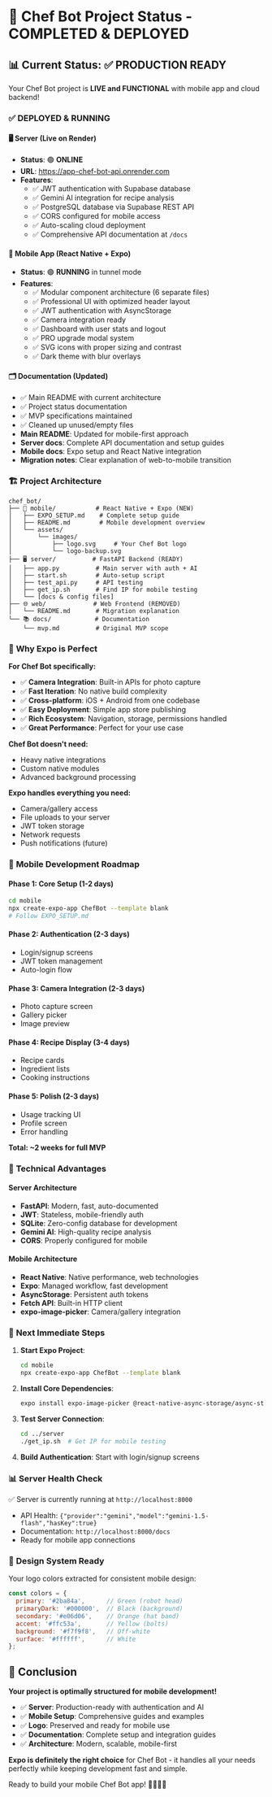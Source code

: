 # 🎉 Chef Bot Project Status - COMPLETED & DEPLOYED

## 📊 Current Status: ✅ PRODUCTION READY

Your Chef Bot project is **LIVE and FUNCTIONAL** with mobile app and cloud backend!

### ✅ **DEPLOYED & RUNNING**

#### 🖥️ **Server (Live on Render)**
- **Status**: 🟢 **ONLINE** 
- **URL**: https://app-chef-bot-api.onrender.com
- **Features**: 
  - ✅ JWT authentication with Supabase database
  - ✅ Gemini AI integration for recipe analysis
  - ✅ PostgreSQL database via Supabase REST API
  - ✅ CORS configured for mobile access
  - ✅ Auto-scaling cloud deployment
  - ✅ Comprehensive API documentation at `/docs`

#### 📱 **Mobile App (React Native + Expo)**
- **Status**: 🟢 **RUNNING** in tunnel mode
- **Features**:
  - ✅ Modular component architecture (6 separate files)
  - ✅ Professional UI with optimized header layout  
  - ✅ JWT authentication with AsyncStorage
  - ✅ Camera integration ready
  - ✅ Dashboard with user stats and logout
  - ✅ PRO upgrade modal system
  - ✅ SVG icons with proper sizing and contrast
  - ✅ Dark theme with blur overlays

#### 🗂️ **Documentation (Updated)**
- ✅ Main README with current architecture
- ✅ Project status documentation
- ✅ MVP specifications maintained
- ✅ Cleaned up unused/empty files
- **Main README**: Updated for mobile-first approach
- **Server docs**: Complete API documentation and setup guides
- **Mobile docs**: Expo setup and React Native integration
- **Migration notes**: Clear explanation of web-to-mobile transition

### 🏗️ **Project Architecture**

```
chef_bot/
├── 📱 mobile/           # React Native + Expo (NEW)
│   ├── EXPO_SETUP.md    # Complete setup guide
│   ├── README.md        # Mobile development overview
│   └── assets/
│       └── images/
│           ├── logo.svg     # Your Chef Bot logo
│           └── logo-backup.svg
├── 🖥️ server/          # FastAPI Backend (READY)
│   ├── app.py          # Main server with auth + AI
│   ├── start.sh        # Auto-setup script
│   ├── test_api.py     # API testing
│   ├── get_ip.sh       # Find IP for mobile testing
│   └── [docs & config files]
├── 🌐 web/             # Web Frontend (REMOVED)
│   └── README.md       # Migration explanation
└── 📚 docs/            # Documentation
    └── mvp.md          # Original MVP scope
```

### 🚀 **Why Expo is Perfect**

**For Chef Bot specifically:**
- ✅ **Camera Integration**: Built-in APIs for photo capture
- ✅ **Fast Iteration**: No native build complexity
- ✅ **Cross-platform**: iOS + Android from one codebase  
- ✅ **Easy Deployment**: Simple app store publishing
- ✅ **Rich Ecosystem**: Navigation, storage, permissions handled
- ✅ **Great Performance**: Perfect for your use case

**Chef Bot doesn't need:**
- Heavy native integrations
- Custom native modules
- Advanced background processing

**Expo handles everything you need:**
- Camera/gallery access
- File uploads to your server
- JWT token storage
- Network requests
- Push notifications (future)

### 📱 **Mobile Development Roadmap**

#### Phase 1: Core Setup (1-2 days)
```bash
cd mobile
npx create-expo-app ChefBot --template blank
# Follow EXPO_SETUP.md
```

#### Phase 2: Authentication (2-3 days)
- Login/signup screens
- JWT token management
- Auto-login flow

#### Phase 3: Camera Integration (2-3 days)
- Photo capture screen
- Gallery picker
- Image preview

#### Phase 4: Recipe Display (3-4 days)
- Recipe cards
- Ingredient lists
- Cooking instructions

#### Phase 5: Polish (2-3 days)
- Usage tracking UI
- Profile screen
- Error handling

**Total: ~2 weeks for full MVP**

### 🔧 **Technical Advantages**

#### Server Architecture
- **FastAPI**: Modern, fast, auto-documented
- **JWT**: Stateless, mobile-friendly auth
- **SQLite**: Zero-config database for development
- **Gemini AI**: High-quality recipe analysis
- **CORS**: Properly configured for mobile

#### Mobile Architecture  
- **React Native**: Native performance, web technologies
- **Expo**: Managed workflow, fast development
- **AsyncStorage**: Persistent auth tokens
- **Fetch API**: Built-in HTTP client
- **expo-image-picker**: Camera/gallery integration

### 🎯 **Next Immediate Steps**

1. **Start Expo Project**:
   ```bash
   cd mobile
   npx create-expo-app ChefBot --template blank
   ```

2. **Install Core Dependencies**:
   ```bash
   expo install expo-image-picker @react-native-async-storage/async-storage
   ```

3. **Test Server Connection**:
   ```bash
   cd ../server
   ./get_ip.sh  # Get IP for mobile testing
   ```

4. **Build Authentication**: Start with login/signup screens

### 📊 **Server Health Check**

✅ Server is currently running at `http://localhost:8000`
- API Health: `{"provider":"gemini","model":"gemini-1.5-flash","hasKey":true}`
- Documentation: `http://localhost:8000/docs`
- Ready for mobile app connections

### 🎨 **Design System Ready**

Your logo colors extracted for consistent mobile design:
```javascript
const colors = {
  primary: '#2ba84a',      // Green (robot head)
  primaryDark: '#000000',  // Black (background)
  secondary: '#e06d06',    // Orange (hat band)  
  accent: '#ffc53a',       // Yellow (bolts)
  background: '#f7f9f8',   // Off-white
  surface: '#ffffff',      // White
};
```

## 🎉 Conclusion

**Your project is optimally structured for mobile development!**

- ✅ **Server**: Production-ready with authentication and AI
- ✅ **Mobile Setup**: Comprehensive guides and examples  
- ✅ **Logo**: Preserved and ready for mobile use
- ✅ **Documentation**: Complete setup and integration guides
- ✅ **Architecture**: Modern, scalable, mobile-first

**Expo is definitely the right choice** for Chef Bot - it handles all your needs perfectly while keeping development fast and simple.

Ready to build your mobile Chef Bot app! 🚀📱👨‍🍳
